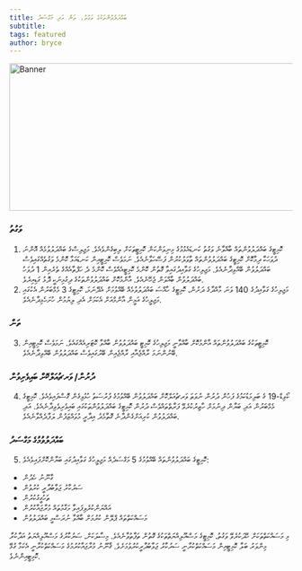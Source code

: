 ```yaml
---
title: ބައްދަލުވުންތަކުގެ ވަގުތު، ތަން އަދި މަގްސަދު
subtitle:
tags: featured
author: bryce
---
```


<img src="../../uploads/docs-banner-3.jpg" alt="Banner" width="755" height="263">

<h3>ވަގުތު</h3>

<ol>
<li>ކޮމިޓީގެ ބައްދަލުވުންތައް ބާއްވާނެ ވަގުތު ކަނޑައެޅުމުގެ މިނިވަންކަން ކޮމިޓީތަކަށް ލިބިގެންވެއެވެ. މަޖިލިސްގެ ބައްދަލުވުމެއް އޮންނަ ދުވަހަކާ ދިމާކޮށް ކޮމިޓީގެ ބައްދަލުވުންތައް ތާވަލުކުރުން ފަސޭހަވާނެއެވެ. ނަމަވެސް ކޮމިޓީއިން ކަނޑައަޅާ ކޮންމެ ވަގުތެއްގައިވެސް ބައްދަލުވުން ބޭއްވިދާނެއެވެ. މަޖިލިހުގެ ގަވާއިދުގައިވާ ގޮތުން ކޮންމެ ކޮމިޓީއެއްވެސް ކޮންމެ ދެ ހަފްތާއެއްގެ ތެރެއިން 1 ދުވަހު ބައްދަލުވުން ބާއްވަން ޖެހޭނެއެވެ. އާންމުކޮށް ބައްދަލުވުންތަކުގެ ދިގުމިނަކީ ދޮޅު ގަޑިއިރެވެ. </li>
<li>މަޖިލިހުގެ ގަވާއިދުގެ 140 ވަނަ މާއްދާގެ ދަށުން، ކޮމިޓީގެ ހާއްސަ ބައްދަލުވުމެއް ބޭއްވުމަށް އެދޭނަމަ، ކޮމިޓީގެ 3 މެމްބަރުން އެކުގައި މަޖިލީހުގެ އަމީން އާންމްއަށް އެކަމަށް އެދި ލިޔުމުން ހުށަހެޅިދާނެއެވެ. </li>
</ol>

<h3>ތަން</h3>

<ol start="3">
<li>ކޮމިޓީތަކުގެ ބައްދަލުވުންތައް އާންމުކޮށް ބާއްވާނީ މަޖިލިހުގެ ކޮމިޓީ ބައްދަލުވުން ބާއްވާ ކޮޓަރިއެއްގައެވެ. ނަމަވެސް ކޮމިޓީއިން ބޭނުންނަމަ ރާއްޖެއާއި ރާއްޖެއިން ބޭރުގައިވެސް ބައްދަލުވުން ބޭއްވިދާނެއެވެ. </li>
</ol>

<h3>ދުރުން/ ވަރޗުއަލްކޮށް ބައިވެރިވުން</h3>

<ol start="4">
<li>ކޯވިޑް-19 ގެ ބަލިމަޑުކަމުގެ ފަހުން ދުރުން ނުވަތަ ވަރޗުއަލްކޮށް ބައްދަލުވުން ބޭއްވުމުގެ ފުރުސަތު ހުޅުވިގެން ގޮސްފައިވެއެވެ. ކޮމިޓީގެ މެމްބަރުން އަދި ބަޔާން ދިނުމަށް ހާޒިރުކުރެވޭ ފަރާތްތައްވެސް ދުރުން ކޮމިޓީގެ ބައްދަލުވުންތަކުގައި ބައިވެރިވެވިދާނެއެވެ. އަދި ބައްދަލުވުން ކުރިއަށްގެންދާނެ ގޮތާމެދު އިދާރީ މުވައްޒަފުން ލަފާދެއްވާނެއެވެ. </li>
</ol>

<h3>	ބައްދަލުވުމުގެ މަގްސަދު</h3>

<ol start="5">
<li>ކޮމިޓީގެ ބައްދަލުވުންތައް ބޭއްވުމުގެ 5 މަގްސަދެއް މަޖިލީހުގެ ގަވާއިދުގައި ބަޔާންކޮށްފައިވެއެވެ: </li>
</ol>
<ul>
<li>ގާނޫނު ހެދުން</li>
<li>ސަރުކާރު ޖަވާބުދާރީ ކުރުވުން</li>
<li>ތަހުގީގުކުރުން</li>
<li>އައްޔަންކުރެވިފައިވާ މަގާމުތައް މުރާޖައާކުރުން</li>
<li>މަސައްކަތްތައް ޕްލޭން ކުރުމަށް ބާއްވާ ނުރަސްމީ ބައްދަލުވުން</li>
</ul>

<p>މި މަސައްކަތްތަކަށް ހޭދަކުރެވޭ ވަގުތު، ކޮމިޓީގެ މަސްއޫލިއްޔަތްތަކުގެ ގޮތުން ތަފާތުވާނެއެވެ. މިސާލަކަށް، ސަރުކާރުގެ މަސްއޫލިއްޔަތު އަދާކުރާ މިންވަރު ބަލާ ކޮމިޓީއިން މަސައްކަތްކުރާނީ ސަރުކާރު ޖަވާބުދާރީކުރުވުމަށެވެ. ޤާނޫނު މުރާޖައާކުރުމުގެ މަސައްކަތްކުރާނީ އެކަމާ ގުޅޭ ކޮމިޓީއިންނެވެ. </p>